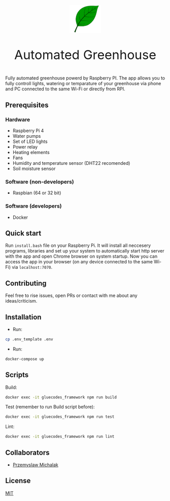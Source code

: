 <p align="center"><a href="#" target="_blank" rel="noopener noreferrer"><img width="100" src="./public/leaf.png" alt="Automated Greenhouse logo"></a></p>

<p align="center" style="font-size: 40px">Automated Greenhouse</p>

Fully automated greenhouse powerd by Raspberry PI. The app allows you to fully controll lights, watering or temparature of your greenhouse via phone and PC connected to the same Wi-Fi or directly from RPI.

## Prerequisites

### Hardware

- Raspberry Pi 4
- Water pumps
- Set of LED lights
- Power relay
- Heating elements
- Fans
- Humidity and temperature sensor (DHT22 recomended)
- Soil moisture sensor

### Software (non-developers)

- Raspbian (64 or 32 bit)

### Software (developers)

- Docker

## Quick start

Run `install.bash` file on your Raspberry Pi. It will install all neccesery programs, libraries and set up your system to automatically start http server with the app and open Chrome browser on system startup. Now you can access the app in your browser (on any device connected to the same Wi-Fi) via `localhost:7070`.

## Contributing

Feel free to rise issues, open PRs or contact with me about any ideas/criticism.

## Installation

- Run:

```bash
cp .env_template .env
```

- Run:

```bash
docker-compose up
```

## Scripts

Build:

```bash
docker exec -it gluecodes_framework npm run build
```

Test (remember to run Build script before):

```bash
docker exec -it gluecodes_framework npm run test
```

Lint:

```bash
docker exec -it gluecodes_framework npm run lint
```

## Collaborators

- [Przemyslaw Michalak](https://github.com/w-eagle)

## License

[MIT](https://github.com/gluecodes/gluecodes-framework/blob/master/LICENSE)
